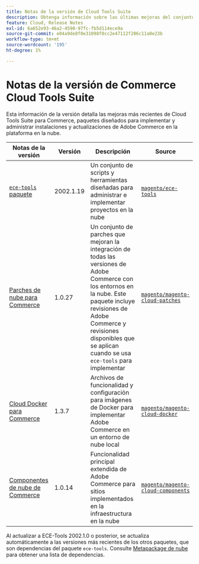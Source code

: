 ```yaml
---
title: Notas de la versión de Cloud Tools Suite
description: Obtenga información sobre las últimas mejoras del conjunto de herramientas de la nube para Adobe Commerce.
feature: Cloud, Release Notes
exl-id: 6a652e93-46a2-4590-97fc-fb5d114ece9a
source-git-commit: e04a9de8f0e31098f0cc2e47112f206c11a0e23b
workflow-type: tm+mt
source-wordcount: '195'
ht-degree: 1%

---
```


# Notas de la versión de Commerce Cloud Tools Suite

Esta información de la versión detalla las mejoras más recientes de Cloud Tools Suite para Commerce, paquetes diseñados para implementar y administrar instalaciones y actualizaciones de Adobe Commerce en la plataforma en la nube.

| Notas de la versión | Versión | Descripción | Source |
| ----------------- |-----------| ---------------------------------------- | --------------------------- |
| [`ece-tools` paquete](ece-tools-package.md) | 2002.1.19 | Un conjunto de scripts y herramientas diseñadas para administrar e implementar proyectos en la nube | [`magento/ece-tools`](https://github.com/magento/ece-tools/tree/2002.1) |
| [Parches de nube para Commerce](cloud-patches.md) | 1.0.27 | Un conjunto de parches que mejoran la integración de todas las versiones de Adobe Commerce con los entornos en la nube. Este paquete incluye revisiones de Adobe Commerce y revisiones disponibles que se aplican cuando se usa `ece-tools` para implementar | [`magento/magento-cloud-patches`](https://github.com/magento/magento-cloud-patches/tree/1.0.1) |
| [Cloud Docker para Commerce](cloud-docker.md) | 1.3.7 | Archivos de funcionalidad y configuración para imágenes de Docker para implementar Adobe Commerce en un entorno de nube local | [`magento/magento-cloud-docker`](https://github.com/magento/magento-cloud-docker/tree/1.0) |
| [Componentes de nube de Commerce](cloud-components.md) | 1.0.14 | Funcionalidad principal extendida de Adobe Commerce para sitios implementados en la infraestructura en la nube | [`magento/magento-cloud-components`](https://github.com/magento/magento-cloud-components/tree/1.0.2) |

Al actualizar a ECE-Tools 2002.1.0 o posterior, se actualiza automáticamente a las versiones más recientes de los otros paquetes, que son dependencias del paquete `ece-tools`. Consulte [Metapackage de nube](../development/overview.md#cloud-metapackage) para obtener una lista de dependencias.
